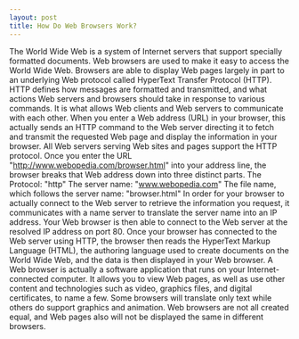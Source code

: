 ```yaml
---
layout: post
title: How Do Web Browsers Work?
---
```




The World Wide Web is a system of Internet servers that support specially formatted documents. Web browsers are used to make it easy to access the World Wide Web. Browsers are able to display Web pages largely in part to an underlying Web protocol called HyperText Transfer Protocol (HTTP). HTTP defines how messages are formatted and transmitted, and what actions Web servers and browsers should take in response to various commands. It is what allows Web clients and Web servers to communicate with each other. When you enter a Web address (URL) in your browser, this actually sends an HTTP command to the Web server directing it to fetch and transmit the requested Web page and display the information in your browser. All Web servers serving Web sites and pages support the HTTP protocol. Once you enter the URL "http://www.webopedia.com/browser.html" into your address line, the browser breaks that Web address down into three distinct parts. The Protocol: "http" The server name: "www.webopedia.com" The file name, which follows the server name: "browser.html" In order for your browser to actually connect to the Web server to retrieve the information you request, it communicates with a name server to translate the server name into an IP address. Your Web browser is then able to connect to the Web server at the resolved IP address on port 80. Once your browser has connected to the Web server using HTTP, the browser then reads the HyperText Markup Language (HTML), the authoring language used to create documents on the World Wide Web, and the data is then displayed in your Web browser. A Web browser is actually a software application that runs on your Internet-connected computer. It allows you to view Web pages, as well as use other content and technologies such as video, graphics files, and digital certificates, to name a few. Some browsers will translate only text while others do support graphics and animation. Web browsers are not all created equal, and Web pages also will not be displayed the same in different browsers.

